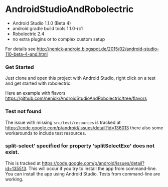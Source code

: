 # AndroidStudioAndRobolectric

- Android Studio 1.1.0 (Beta 4)
- android gradle build tools 1.1.0-rc1
- Robolectric 2.4
- no extra plugins or to complex custom setup

For details see http://nenick-android.blogspot.de/2015/02/android-studio-110-beta-4-and.html

### Get Started
Just clone and open this project with Android Studio, right click on a test and get started with robolectric.

Here an example with flavors https://github.com/nenick/AndroidStudioAndRobolectric/tree/flavors

### Test not found

The issue with missing `src/test/resources` is tracked at https://code.google.com/p/android/issues/detail?id=136013 there also some workarounds to include test resources.

### split-select' specified for property 'splitSelectExe' does not exist.

This is tracked at https://code.google.com/p/android/issues/detail?id=135513. This will occur if you try to install the app from command-line. You can install the app using Android Studio. Tests from command-line are working.
